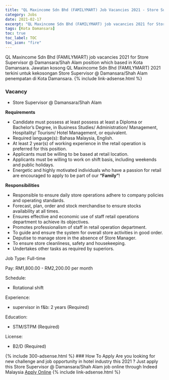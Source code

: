 ```yaml
---
title: "QL Maxincome Sdn Bhd (FAMILYMART) Job Vacancies 2021 - Store Supervisor @ Damansara/Shah Alam" 
category: Jobs 
date: 2021-02-17 
excerpt: "QL Maxincome Sdn Bhd (FAMILYMART) job vacancies 2021 for Store Supervisor @ Damansara/Shah Alam position which based in Kota Damansara. Jawatan kosong QL Maxincome Sdn Bhd (FAMILYMART) 2021 terkini untuk kekosongan Store Supervisor @ Damansara/Shah Alam penempatan di Kota Damansara" 
tags: [Kota Damansara] 
toc: true 
toc_label: TOC 
toc_icon: "fire" 
--- 
```


QL Maxincome Sdn Bhd (FAMILYMART) job vacancies 2021 for Store Supervisor @ Damansara/Shah Alam position which based in Kota Damansara. Jawatan kosong QL Maxincome Sdn Bhd (FAMILYMART) 2021 terkini untuk kekosongan Store Supervisor @ Damansara/Shah Alam penempatan di Kota Damansara. 
{% include link-adsense.html %} 
### Vacancy 
- Store Supervisor @ Damansara/Shah Alam 
<div><p><b>Requirements</b></p><ul><li>Candidate must possess at least possess at least a Diploma or Bachelor&#8217;s Degree, in Business Studies/ Administration/ Management, Hospitality/ Tourism/ Hotel Management, or equivalent.</li><li>Required language(s): Bahasa Malaysia, English.</li><li>At least 2 year(s) of working experience in the retail operation is preferred for this position.</li><li>Applicants must be willing to be based at retail location.</li><li>Applicants must be willing to work on shift basis, including weekends and public holidays.</li><li>Energetic and highly motivated individuals who have a passion for retail are encouraged to apply to be part of our <b>&#8220;Family&#8221;</b>!</li></ul><p><b>Responsibilities</b></p><ul><li>Responsible to ensure daily store operations adhere to company policies and operating standards.</li><li>Forecast, plan, order and stock merchandise to ensure stocks availability at all times.</li><li>Ensures effective and economic use of staff retail operations department to achieve its objectives.</li><li>Promotes professionalism of staff in retail operation department.</li><li>To guide and ensure the system for overall store activities in good order.</li><li>Deputise to manage store in the absence of Store Manager.</li><li>To ensure store cleanliness, safety and housekeeping.</li><li>Undertakes other tasks as required by superiors.</li></ul><p>Job Type: Full-time</p><p>Pay: RM1,800.00 - RM2,200.00 per month</p><p>Schedule:</p><ul><li>Rotational shift</li></ul><p>Experience:</p><ul><li>supervisor in f&amp;b: 2 years (Required)</li></ul><p>Education:</p><ul><li>STM/STPM (Required)</li></ul><p>License:</p><ul><li>B2/D (Required)</li></ul></div> 
{% include 300-adsense.html %} 
### How To Apply 
Are you looking for new challenge and job opportunity in hotel industry this 2021 ?
Just apply this Store Supervisor @ Damansara/Shah Alam job online through Indeed Malaysia 
<a href="https://malaysia.indeed.com/viewjob?jk=f2344c2fa6d3adcb" class="btn btn--info" target="_blank" rel="nofollow noopenner">Apply Online</a> 
{% include link-adsense.html %} 